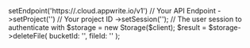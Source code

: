 <?php

use Appwrite\Client;
use Appwrite\Services\Storage;

$client = (new Client())
    ->setEndpoint('https://<REGION>.cloud.appwrite.io/v1') // Your API Endpoint
    ->setProject('<YOUR_PROJECT_ID>') // Your project ID
    ->setSession(''); // The user session to authenticate with

$storage = new Storage($client);

$result = $storage->deleteFile(
    bucketId: '<BUCKET_ID>',
    fileId: '<FILE_ID>'
);